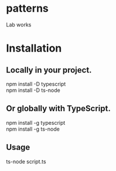 # patterns
Lab works

<h1> Installation </h1>
<h2>Locally in your project. </h2>
npm install -D typescript<br>
npm install -D ts-node
 
<h2>Or globally with TypeScript.</h2>
npm install -g typescript<br>
npm install -g ts-node<br>

<h2>Usage</h2>

ts-node script.ts
